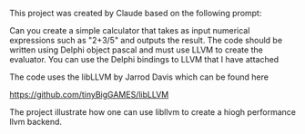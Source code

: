 This project was created by Claude based on the following prompt:

Can you create a simple calculator that takes as input numerical expressions such as "2+3/5" and outputs the result. The code should be written using Delphi object pascal and must use LLVM to create the evaluator. You can use the Delphi bindings to LLVM that I have attached

The code uses the libLLVM by Jarrod Davis which can be found here

https://github.com/tinyBigGAMES/libLLVM

The project illustrate how one can use libllvm to create a hiogh performance llvm backend. 
